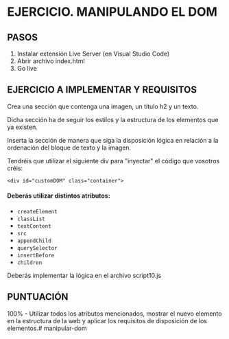# EJERCICIO. MANIPULANDO EL DOM

## PASOS

1. Instalar extensión Live Server (en Visual Studio Code)
2. Abrir archivo index.html
3. Go live

## EJERCICIO A IMPLEMENTAR Y REQUISITOS

Crea una sección que contenga una imagen, un título h2 y un texto.

Dicha sección ha de seguir los estilos y la estructura de los elementos que ya existen.

Inserta la sección de manera que siga la disposición lógica en relación a la ordenación del bloque de texto y la imagen.

Tendréis que utilizar el siguiente div para "inyectar" el código que vosotros créis:

`<div id="customDOM" class="container">`

#### Deberás utilizar distintos atributos:

- `createElement`
- `classList`
- `textContent`
- `src`
- `appendChild`
- `querySelector`
- `insertBefore`
- `children`

Deberás implementar la lógica en el archivo script10.js

## PUNTUACIÓN 

100% - Utilizar todos los atributos mencionados, mostrar el nuevo elemento en la estructura de la web y aplicar los requisitos de disposición de los elementos.# manipular-dom
